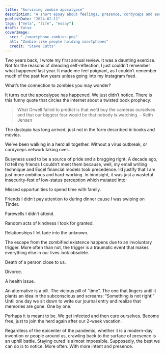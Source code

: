 ```yaml
---
title: "Surviving zombie apocalypse"
description: "A short essay about feelings, presence, cordyceps and escaping the epicenter of attention epidemic that is causing the world to be blurred."
publishDate: "2024-02-11"
tags: ["meta", "life", "essay"]
draft: false
coverImage:
  src: "./smartphone-zombies.png"
  alt: "Zombie-like people holding smartphones"
  credit: "Steve Cutts"
---
```


Two years back, I wrote my first annual review. It was a daunting exercise. Not for the reasons of dreading self-reflection, I just couldn’t remember what happened last year. It made me feel poignant, as I couldn’t remember much of the past few years unless going into my Instagram feed.

What’s the connection to zombies you may wonder?

It turns out the apocalypse has happened. We just didn’t notice. There is this funny quote that circles the internet about a twisted book prophecy:

> What Orwell failed to predict is that we’d buy the cameras ourselves and that our biggest fear would be that nobody is watching. - Keith Jensen

The dystopia has long arrived, just not in the form described in books and movies.

We’ve been walking in a herd all together. Without a virus outbreak, or cordyceps network taking over…

Busyness used to be a source of pride and a bragging right. A decade ago, I’d tell my friends I couldn’t meet them because, well, my email writing technique and Excel financial models took precedence. I’d justify that I am just more ambitious and hard-working. In hindsight, it was just a wasteful insecurity-fest of low-status perception which mutated into:

Missed opportunities to spend time with family.

Friends I didn’t pay attention to during dinner cause I was swiping on Tinder.

Farewells I didn’t attend.

Random acts of kindness I took for granted.

Relationships I let fade into the unknown.

The escape from the zombified existence happens due to an involuntary trigger. More often than not, the trigger is a traumatic event that makes everything else in our lives look obsolete.

Death of a person close to us.

Divorce.

A health issue.

An alternative is a pill. The vicious pill of “time”. The one that lingers until it plants an idea in the subconscious and screams: “Something is not right!” Until one day we sit down to write our journal entry and realize that memories are gone. One by one.

Perhaps it is meant to be. We get infected and then cure ourselves. Become free, just to join the herd again after our 2-week vacation.

Regardless of the epicenter of the pandemic, whether it is a modern-day invention or people around us, crawling back to the surface of presence is an uphill battle. Staying cured is almost impossible. Supposedly, the best we can do is to notice. More often. With more intent and presence.
